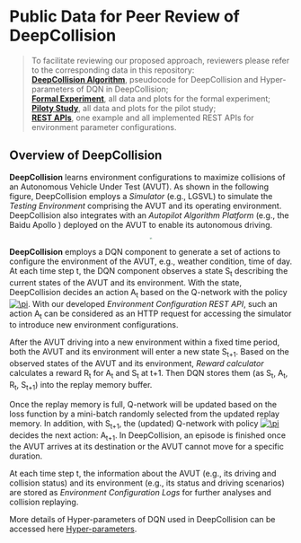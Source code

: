 # Public Data for Peer Review of DeepCollision

> To facilitate reviewing our proposed approach, reviewers please refer to the corresponding data in this repository:<br/>
> **[DeepCollision Algorithm](https://github.com/DeepCollision/DeepCollisionData/tree/main/DeepCollison%20Algorithm)**, pseudocode for DeepCollision and Hyper-parameters of DQN in DeepCollision;<br/>
> **[Formal Experiment](https://github.com/DeepCollision/DeepCollisionData/tree/main/Formal%20Experiment)**, all data and plots for the formal experiment;<br/> 
> **[Piloty Study](https://github.com/DeepCollision/DeepCollisionData/tree/main/Pilot%20Study)**, all data and plots for the pilot study;<br/> 
> **[REST APIs](https://github.com/DeepCollision/DeepCollisionData/tree/main/REST%20APIs)**, one example and all implemented REST APIs for environment parameter configurations.

## Overview of DeepCollision

**DeepCollision** learns environment configurations to maximize collisions of an Autonomous Vehicle Under Test (AVUT). As shown in the following figure, DeepCollision employs a *Simulator* (e.g., LGSVL) to simulate the *Testing Environment* comprising the AVUT and its operating environment. DeepCollision also integrates with an *Autopilot Algorithm Platform* (e.g., the Baidu Apollo ) deployed on the AVUT to enable its autonomous driving.

<div align=center><img src="https://github.com/DeepCollision/DeepCollisionData/blob/main/figures/Overview.png" style="zoom:20%" /></div>

**DeepCollision** employs a DQN component to generate a set of actions to configure the environment of the AVUT, e.g., weather condition, time of day. At each time step t, the DQN component observes a state S<sub>t</sub> describing the current states of the AVUT and its environment. With the state, DeepCollision decides an action A<sub>t</sub> based on the Q-network with the policy <a href="https://www.codecogs.com/eqnedit.php?latex=\pi" target="_blank"><img src="https://latex.codecogs.com/gif.latex?\pi" title="\pi" /></a>. With our developed *Environment Configuration REST API*, such an action A<sub>t</sub> can be considered as an HTTP request for accessing the simulator to introduce new environment configurations. 

After the AVUT driving into a new environment within a fixed time period, both the AVUT and its environment will enter a new state S<sub>t+1</sub>. Based on the observed states of the AVUT and its environment, *Reward calculator* calculates a reward R<sub>t</sub> for A<sub>t</sub> and S<sub>t</sub> at t+1. Then DQN stores them (as S<sub>t</sub>, A<sub>t</sub>, R<sub>t</sub>, S<sub>t+1</sub>) into the replay memory buffer.

Once the replay memory is full, Q-network will be updated based on the loss function by a mini-batch randomly selected from the updated replay memory. In addition, with S<sub>t+1</sub>, the (updated) Q-network with policy <a href="https://www.codecogs.com/eqnedit.php?latex=\pi" target="_blank"><img src="https://latex.codecogs.com/gif.latex?\pi" title="\pi" /></a> decides the next action: A<sub>t+1</sub>. In DeepCollision, an episode is finished once the AVUT arrives at its destination or the AVUT cannot move for a specific duration. 

At each time step t, the information about the AVUT (e.g., its driving and collision status) and its environment (e.g., its status and driving scenarios) are stored as *Environment Configuration Logs* for further analyses and collision replaying. 

More details of Hyper-parameters of DQN used in DeepCollision can be accessed here [Hyper-parameters](https://github.com/DeepCollision/DeepCollisionData/blob/main/DeepCollison%20Algorithm/Hyper-parameters.md).
